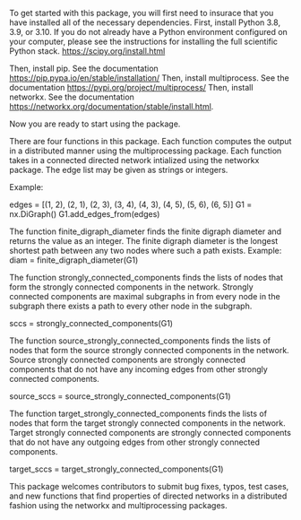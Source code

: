 To get started with this package, you will first need to insurace that you have installed all of the necessary dependencies.
First, install Python 3.8, 3.9, or 3.10. If you do not already have a Python environment configured on your computer, please see the instructions for installing the full scientific Python stack. https://scipy.org/install.html

Then, install pip. See the documentation https://pip.pypa.io/en/stable/installation/
Then, install multiprocess. See the documentation https://pypi.org/project/multiprocess/
Then, install networkx. See the documentation https://networkx.org/documentation/stable/install.html.

Now you are ready to start using the package. 

There are four functions in this package. Each function computes the output in a distributed manner using the multiprocessing package. Each function takes in a connected directed network intialized using the networkx package. The edge list may be given as strings or integers. 

Example:

edges = [(1, 2), (2, 1), (2, 3), (3, 4), (4, 3), (4, 5), (5, 6), (6, 5)]
G1 = nx.DiGraph()
G1.add_edges_from(edges)

The function finite_digraph_diameter finds the finite digraph diameter and returns the value as an integer. The finite digraph diameter is the longest shortest path between any two nodes where such a path exists. 
Example:
diam = finite_digraph_diameter(G1)

The function strongly_connected_components finds the lists of nodes that form the strongly connected components in the network.  Strongly connected components are maximal subgraphs in from every node in the subgraph there exists a path to every other node in the subgraph. 

sccs = strongly_connected_components(G1)

The function source_strongly_connected_components finds the lists of nodes that form the source strongly connected components in the network. Source strongly connected components are strongly connected components that do not have any incoming edges from other strongly connected components.

source_sccs = source_strongly_connected_components(G1)

The function target_strongly_connected_components finds the lists of nodes that form the target strongly connected components in the network. Target strongly connected components are strongly connected components that do not have any outgoing edges from other strongly connected components.

target_sccs = target_strongly_connected_components(G1)

This package welcomes contributors to submit bug fixes, typos, test cases, and new functions that find properties of directed networks in a distributed fashion using the networkx and multiprocessing packages.  

